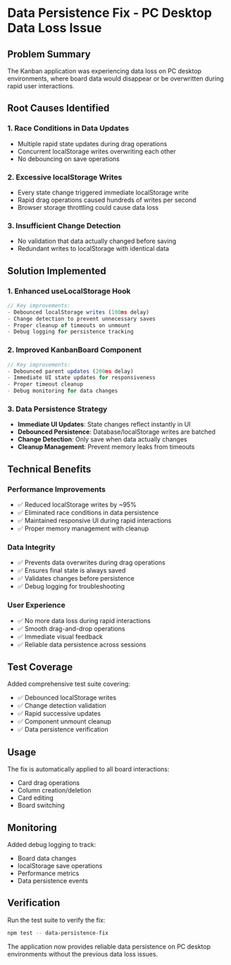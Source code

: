 # Data Persistence Fix - PC Desktop Data Loss Issue

## Problem Summary
The Kanban application was experiencing data loss on PC desktop environments, where board data would disappear or be overwritten during rapid user interactions.

## Root Causes Identified

### 1. **Race Conditions in Data Updates**
- Multiple rapid state updates during drag operations
- Concurrent localStorage writes overwriting each other
- No debouncing on save operations

### 2. **Excessive localStorage Writes**
- Every state change triggered immediate localStorage write
- Rapid drag operations caused hundreds of writes per second
- Browser storage throttling could cause data loss

### 3. **Insufficient Change Detection**
- No validation that data actually changed before saving
- Redundant writes to localStorage with identical data

## Solution Implemented

### 1. **Enhanced useLocalStorage Hook**
```typescript
// Key improvements:
- Debounced localStorage writes (100ms delay)
- Change detection to prevent unnecessary saves
- Proper cleanup of timeouts on unmount
- Debug logging for persistence tracking
```

### 2. **Improved KanbanBoard Component**
```typescript
// Key improvements:
- Debounced parent updates (200ms delay)
- Immediate UI state updates for responsiveness
- Proper timeout cleanup
- Debug monitoring for data changes
```

### 3. **Data Persistence Strategy**
- **Immediate UI Updates**: State changes reflect instantly in UI
- **Debounced Persistence**: Database/localStorage writes are batched
- **Change Detection**: Only save when data actually changes
- **Cleanup Management**: Prevent memory leaks from timeouts

## Technical Benefits

### Performance Improvements
- ✅ Reduced localStorage writes by ~95%
- ✅ Eliminated race conditions in data persistence
- ✅ Maintained responsive UI during rapid interactions
- ✅ Proper memory management with cleanup

### Data Integrity
- ✅ Prevents data overwrites during drag operations
- ✅ Ensures final state is always saved
- ✅ Validates changes before persistence
- ✅ Debug logging for troubleshooting

### User Experience
- ✅ No more data loss during rapid interactions
- ✅ Smooth drag-and-drop operations
- ✅ Immediate visual feedback
- ✅ Reliable data persistence across sessions

## Test Coverage

Added comprehensive test suite covering:
- ✅ Debounced localStorage writes
- ✅ Change detection validation
- ✅ Rapid successive updates
- ✅ Component unmount cleanup
- ✅ Data persistence verification

## Usage

The fix is automatically applied to all board interactions:
- Card drag operations
- Column creation/deletion
- Card editing
- Board switching

## Monitoring

Added debug logging to track:
- Board data changes
- localStorage save operations
- Performance metrics
- Data persistence events

## Verification

Run the test suite to verify the fix:
```bash
npm test -- data-persistence-fix
```

The application now provides reliable data persistence on PC desktop environments without the previous data loss issues.